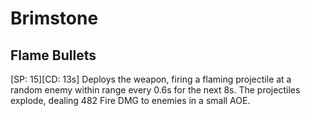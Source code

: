# Brimstone

## Flame Bullets

[SP: 15][CD: 13s] Deploys the weapon, firing a flaming projectile at a random enemy within range every 0.6s for the next 8s. The projectiles explode, dealing 482 Fire DMG to enemies in a small AOE.